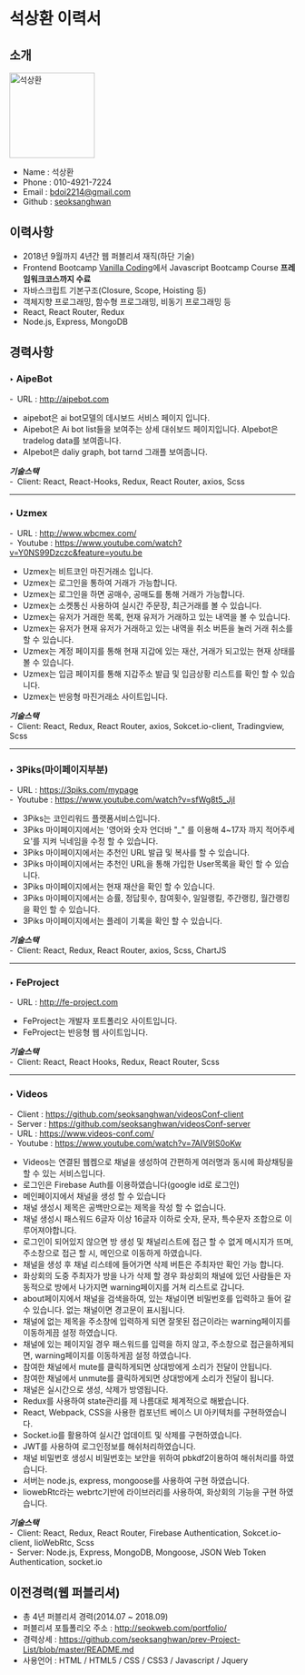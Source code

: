 # 석상환 **이력서** 

## 소개 
<img src="https://github.com/seoksanghwan/seoksanghwa-resume/blob/master/%E1%84%89%E1%85%A5%E1%86%A8%E1%84%89%E1%85%A1%E1%86%BC%E1%84%92%E1%85%AA%E1%86%AB.jpg?raw=true" alt="석상환" width="150" />

- Name : 석상환
- Phone : 010-4921-7224
- Email : [bdoi2214@gmail.com](mailto:bdoi2214@gmail.com)
- Github : [seoksanghwan](https://github.com/seoksanghwan?tab=repositories)

## 이력사항
- 2018년 9월까지 4년간 웹 퍼블리셔 재직(하단 기술)
- Frontend Bootcamp [Vanilla Coding](https://www.vanillacoding.co/)에서 Javascript Bootcamp Course **프레임워크코스까지 수료**
- 자바스크립트 기본구조(Closure, Scope, Hoisting 등)
- 객체지향 프로그래밍, 함수형 프로그래밍, 비동기 프로그래밍 등
- React, React Router, Redux
- Node.js, Express, MongoDB

## 경력사항
### ‣ AipeBot
- URL : <http://aipebot.com><br />

* aipebot은 ai bot모델의 데시보드 서비스 페이지 입니다.
* Aipebot은 Ai bot list들을 보여주는 상세 대쉬보드 페이지입니다. AIpebot은 tradelog data를 보여줍니다.
* AIpebot은 daliy graph, bot tarnd 그래플 보여줍니다.

**_기술스택_**<br />
- Client: React, React-Hooks, Redux, React Router, axios, Scss

* * *
### ‣ Uzmex
- URL : <http://www.wbcmex.com/> <br/>
- Youtube : <https://www.youtube.com/watch?v=Y0NS99Dzczc&feature=youtu.be>

* Uzmex는 비트코인 마진거래소 입니다.
* Uzmex는 로그인을 통하여 거래가 가능합니다.
* Uzmex는 로그인을 하면 공매수, 공매도를 통해 거래가 가능합니다.
* Uzmex는 소켓통신 사용하여 실시간 주문장, 최근거래를 볼 수 있습니다.
* Uzmex는 유저가 거래한 목록, 현재 유저가 거래하고 있는 내역을 볼 수 있습니다.
* Uzmex는 유저가 현재 유저가 거래하고 있는 내역을 취소 버튼을 눌러 거래 취소를 할 수 있습니다.
* Uzmex는 계정 페이지를 통해 현재 지갑에 있는 재산, 거래가 되고있는 현재 상태를 볼 수 있습니다.
* Uzmex는 입금 페이지를 통해 지갑주소 발급 및 입금상황 리스트를 확인 할 수 있습니다.
* Uzmex는 반응형 마진거래소 사이트입니다.

**_기술스택_**<br />
- Client: React, Redux, React Router, axios, Sokcet.io-client, Tradingview, Scss

* * *

### ‣ 3Piks(마이페이지부분)
- URL : <https://3piks.com/mypage><br />
- Youtube : <https://www.youtube.com/watch?v=sfWg8t5_JjI>

* 3Piks는 코인리워드 플랫폼서비스입니다.
* 3Piks 마이페이지에서는 '영어와 숫자 언더바 "_" 를 이용해 4~17자 까지 적어주세요'를 지켜 닉네임을 수정 할 수 있습니다.
* 3Piks 마이페이지에서는 추천인 URL 발급 및 복사를 할 수 있습니다.
* 3Piks 마이페이지에서는 추천인 URL을 통해 가입한 User목록을 확인 할 수 있습니다.
* 3Piks 마이페이지에서는 현재 재산을 확인 할 수 있습니다.
* 3Piks 마이페이지에서는 승률, 정답횟수, 참여횟수, 일일랭킬, 주간랭킹, 월간랭킹을 확인 할 수 있습니다.
* 3Piks 마이페이지에서는 플레이 기록을 확인 할 수 있습니다.

**_기술스택_**<br />
- Client: React, Redux, React Router, axios, Scss, ChartJS

* * *


### ‣ FeProject
- URL : <http://fe-project.com><br />

* FeProject는 개발자 포트폴리오 사이트입니다.
* FeProject는 반응형 웹 사이트입니다.


**_기술스택_**<br />
- Client: React, React Hooks, Redux, React Router, Scss

* * *

### ‣ Videos
- Client : <https://github.com/seoksanghwan/videosConf-client><br />
- Server : <https://github.com/seoksanghwan/videosConf-server><br />
- URL : <https://www.videos-conf.com/><br />
- Youtube : <https://www.youtube.com/watch?v=7AIV9IS0oKw>

* Videos는 연결된 웹켐으로 채널을 생성하여 간편하게 여러명과 동시에 화상채팅을 할 수 있는 서비스입니다.
* 로그인은 Firebase Auth를 이용하였습니다(google id로 로그인)
* 메인페이지에서 채널을 생성 할 수 있습니다
* 채널 생성시 제목은 공백만으로는 제목을 작성 할 수 없습니다.
* 채널 생성시 패스워드 6글자 이상 16글자 이하로 숫자, 문자, 특수문자 조합으로 이루어져야합니다.
* 로그인이 되어있지 않으면 방 생성 및 채널리스트에 접근 할 수 없게 메시지가 뜨며, 주소창으로 접근 할 시, 메인으로 이동하게 하였습니다.
* 채널을 생성 후 채널 리스테에 들어가면 삭제 버튼은 주최자만 확인 가능 합니다.
* 화상회의 도중 주최자가 방을 나가 삭제 할 경우 화상회의 채널에 있던 사람들은 자동적으로 방에서 나가지면 warning페이지를 거쳐 리스트로 갑니다.
* about페이지에서 채널을 검색을하여, 있는 채널이면 비밀번호를 입력하고 들어 갈 수 있습니다. 없는 채널이면 경고문이 표시됩니다.
* 채널에 없는 제목을 주소창에 입력하게 되면 잘못된 접근이라는 warning페이지를 이동하게끔 설정 하였습니다.
* 채널에 있는 페이지일 경우 패스워드를 입력을 하지 않고, 주소창으로 접근을하게되면, warning페이지를 이동하게끔 설정 하였습니다.
* 참여한 채널에서 mute를 클릭하게되면 상대방에게 소리가 전달이 안됩니다.
* 참여한 채널에서 unmute를 클릭하게되면 상대방에게 소리가 전달이 됩니다.
* 채널은 실시간으로 생성, 삭제가 방영됩니다.
* Redux를 사용하여 state관리를 제 나름대로 체계적으로 해봤습니다.
* React, Webpack, CSS을 사용한 컴포넌트 베이스 UI 아키텍처를 구현하였습니다.
* Socket.io를 활용하여 실시간 업데이트 및 삭제를 구현하였습니다.
* JWT를 사용하여 로그인정보를 해쉬처리하였습니다.
* 채널 비밀번호 생성시 비밀번호는 보안을 위하여 pbkdf2이용하여 해쉬처리를 하였습니다.
* 서버는 node.js, express, mongoose를 사용하여 구현 하였습니다.
* liowebRtc라는 webrtc기반에 라이브러리를 사용하여, 화상회의 기능을 구현 하였습니다.

**_기술스택_**<br />
- Client: React, Redux, React Router, Firebase Authentication, Sokcet.io-client, lioWebRtc, Scss<br />
- Server: Node.js, Express, MongoDB, Mongoose, JSON Web Token Authentication, socket.io


## 이전경력(웹 퍼블리셔)
- 총 4년 퍼블리셔 경력(2014.07 ~ 2018.09)
- 퍼블리셔 포틀폴리오 주소 : <http://seokweb.com/portfolio/>
- 경력상세 : <https://github.com/seoksanghwan/prev-Project-List/blob/master/README.md>
- 사용언어 : HTML / HTML5 / CSS / CSS3 / Javascript / Jquery
